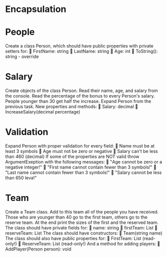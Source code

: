 # Encapsulation

# People
Create a class Person, which should have public properties with private setters for:
 FirstName: string
 LastName: string
 Age: int
 ToString(): string - override

# Salary
Create objects of the class Person. Read their name, age, and salary from the console. Read the percentage of the 
bonus to every Person's salary. People younger than 30 get half the increase. Expand Person from the previous 
task.
New properties and methods:
 Salary: decimal
 IncreaseSalary(decimal percentage)

# Validation
Expand Person with proper validation for every field:
 Name must be at least 3 symbols
 Age must not be zero or negative
 Salary can't be less than 460 (decimal)
If some of the properties are NOT valid throw ArgumentExeption with the following messages:
 "Age cannot be zero or a negative integer!"
 "First name cannot contain fewer than 3 symbols!"
 "Last name cannot contain fewer than 3 symbols!"
 "Salary cannot be less than 650 leva!"

# Team
Create a Team class. Add to this team all of the people you have received. Those who are younger than 40 go to the 
first team, others go to the reserve team. At the end print the sizes of the first and the reserved team.
The class should have private fields for:
 name: string
 firstTeam: List<Person>
 reserveTeam: List<Person>
The class should have constructors:
 Team(string name)
The class should also have public properties for:
 FirstTeam: List<Person> (read-only!)
 ReserveTeam: List<Person> (read-only!)
And a method for adding players:
 AddPlayer(Person person): void
